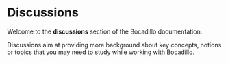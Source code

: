 # Discussions

Welcome to the **discussions** section of the Bocadillo documentation.

Discussions aim at providing more background about key concepts, notions or topics that you may need to study while working with Bocadillo.
